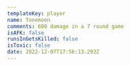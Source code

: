 ```yaml
---
templateKey: player
name: Tonemoen
comments: 600 damage in a 7 round game
isAFK: false
runsInGetsKilled: false
isToxic: false
date: 2022-12-07T17:56:13.293Z
---
```

